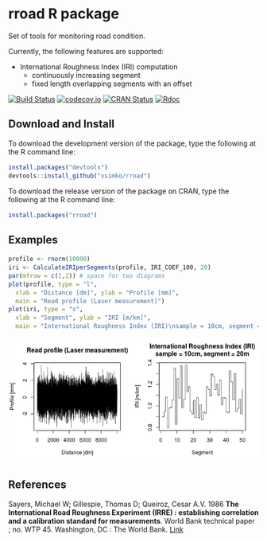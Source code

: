 <!-- README.md is generated from README.Rmd. Please edit that file -->
rroad R package
===============

Set of tools for monitoring road condition.

Currently, the following features are supported:

-   International Roughness Index (IRI) computation
    -   continuously increasing segment
    -   fixed length overlapping segments with an offset

[![Build Status](https://travis-ci.org/vsimko/rroad.svg)](https://travis-ci.org/vsimko/rroad) [![codecov.io](https://codecov.io/github/vsimko/rroad/coverage.svg?branch=master)](https://codecov.io/github/vsimko/rroad?branch=master) [![CRAN Status](http://www.r-pkg.org/badges/version/rroad)](http://cran.r-project.org/package=rroad) [![Rdoc](http://www.rdocumentation.org/badges/version/rroad)](http://www.rdocumentation.org/packages/rroad)

Download and Install
--------------------

To download the development version of the package, type the following at the R command line:

``` r
install.packages("devtools")
devtools::install_github("vsimko/rroad")
```

To download the release version of the package on CRAN, type the following at the R command line:

``` r
install.packages("rroad")
```

Examples
--------

``` r
profile <- rnorm(10000)
iri <- CalculateIRIperSegments(profile, IRI_COEF_100, 20)
par(mfrow = c(1,2)) # space for two diagrams
plot(profile, type = "l",
  xlab = "Distance [dm]", ylab = "Profile [mm]",
  main = "Read profile (Laser measurement)")
plot(iri, type = "s",
  xlab = "Segment", ylab = "IRI [m/km]",
  main = "International Roughness Index (IRI)\nsample = 10cm, segment = 20m")
```

![](vignettes/README-iri_from_random_profile-1.png)

References
----------

<a id="Sayers1986"/> Sayers, Michael W; Gillespie, Thomas D; Queiroz, Cesar A.V. 1986 **The International Road Roughness Experiment (IRRE) : establishing correlation and a calibration standard for measurements**. World Bank technical paper ; no. WTP 45. Washington, DC : The World Bank. [Link](http://documents.worldbank.org/curated/en/326081468740204115/The-International-Road-Roughness-Experiment-IRRE-establishing-correlation-and-a-calibration-standard-for-measurements)
